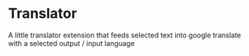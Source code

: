 # Translator

A little translator extension that feeds selected text into google translate with a selected output / input language
